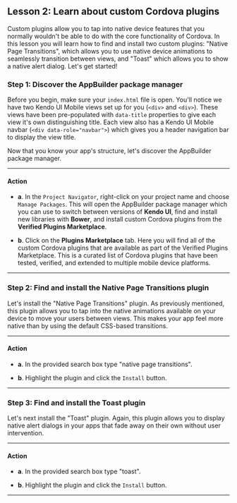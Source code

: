 ## Lesson 2: Learn about custom Cordova plugins

Custom plugins allow you to tap into native device features that you normally wouldn't be able to do with the core functionality of Cordova. In this lesson you will learn how to find and install two custom plugins: "Native Page Transitions", which allows you to use native device animations to seamlessly transition between views, and "Toast" which allows you to show a native alert dialog. Let's get started!

### Step 1: Discover the AppBuilder package manager

Before you begin, make sure your `index.html` file is open. You'll notice we have two Kendo UI Mobile views set up for you (`<div>` and `<div>`). These views have been pre-populated with `data-title` properties to give each view it's own distinguishing title. Each view also has a Kendo UI Mobile navbar (`<div data-role="navbar">`) which gives you a header navigation bar to display the view title.

Now that you know your app's structure, let's discover the AppBuilder package manager.

<hr data-action="start" />

#### Action

* **a**. In the `Project Navigator`, right-click on your project name and choose `Manage Packages`. This will open the AppBuilder package manager which you can use to switch between versions of **Kendo UI**, find and install new libraries with **Bower**, and install custom Cordova plugins from the **Verified Plugins Marketplace**.

* **b**. Click on the **Plugins Marketplace** tab. Here you will find all of the custom Cordova plugins that are available as part of the Verified Plugins Marketplace. This is a curated list of Cordova plugins that have been tested, verified, and extended to multiple mobile device platforms.

<hr data-action="end" />

### Step 2: Find and install the Native Page Transitions plugin

Let's install the "Native Page Transitions" plugin. As previously mentioned, this plugin allows you to tap into the native animations available on your device to move your users between views. This makes your app feel more native than by using the default CSS-based transitions.

<hr data-action="start" />

#### Action

* **a**. In the provided search box type "native page transitions".

* **b**. Highlight the plugin and click the `Install` button.

<hr data-action="end" />

### Step 3: Find and install the Toast plugin

Let's next install the "Toast" plugin. Again, this plugin allows you to display native alert dialogs in your apps that fade away on their own without user intervention.

<hr data-action="start" />

#### Action

* **a**. In the provided search box type "toast".

* **b**. Highlight the plugin and click the `Install` button.

<hr data-action="end" />
